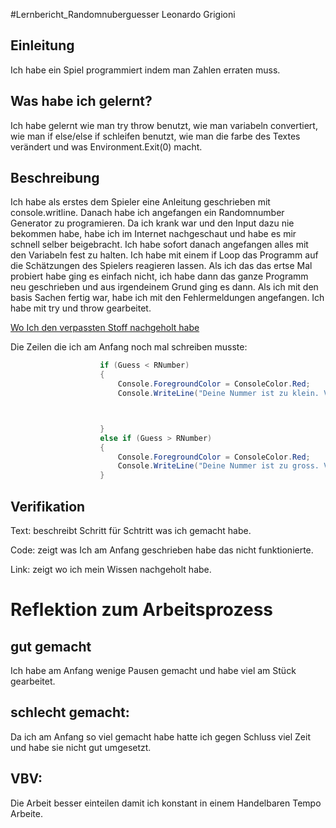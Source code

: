 #Lernbericht_Randomnuberguesser
Leonardo Grigioni

## Einleitung
Ich habe ein Spiel programmiert indem man Zahlen erraten muss.

## Was habe ich gelernt?

Ich habe gelernt wie man try throw benutzt, wie man variabeln convertiert, wie man if else/else if schleifen benutzt, wie man die farbe des Textes verändert und was  Environment.Exit(0) macht.

## Beschreibung
Ich habe als erstes dem Spieler eine Anleitung geschrieben mit console.writline.
Danach habe ich angefangen ein Randomnumber Generator zu programieren. Da ich krank war und den Input dazu nie bekommen habe, habe ich im Internet nachgeschaut und habe es mir schnell selber beigebracht.
Ich habe sofort danach angefangen alles mit den Variabeln fest zu halten. Ich habe mit einem if Loop das Programm auf die Schätzungen des Spielers reagieren lassen.
Als ich das das ertse Mal probiert habe ging es einfach nicht, ich habe dann das ganze Programm neu geschrieben und aus irgendeinem Grund ging es dann.
Als ich mit den basis Sachen fertig war, habe ich mit den Fehlermeldungen angefangen. Ich habe mit try und throw gearbeitet.

[Wo Ich den verpassten Stoff nachgeholt habe](https://www.w3schools.com/cs/cs_conditions.php)

Die Zeilen die ich am Anfang noch mal schreiben musste:
```c#
                    if (Guess < RNumber)
                    {
                        Console.ForegroundColor = ConsoleColor.Red;
                        Console.WriteLine("Deine Nummer ist zu klein. Versuchs nochmal:");



                    }
                    else if (Guess > RNumber)
                    {
                        Console.ForegroundColor = ConsoleColor.Red;
                        Console.WriteLine("Deine Nummer ist zu gross. Versuchs nochmal:");
                    }
```


## Verifikation

Text: beschreibt Schritt für Schtritt was ich gemacht habe.

Code: zeigt was Ich am Anfang geschrieben habe das nicht funktionierte.

Link: zeigt wo ich mein Wissen nachgeholt habe.

# Reflektion zum Arbeitsprozess
## gut gemacht
Ich habe am Anfang wenige Pausen gemacht und habe viel am Stück gearbeitet.
## schlecht gemacht:
Da ich am Anfang so viel gemacht habe hatte ich gegen Schluss viel Zeit und habe sie nicht gut umgesetzt.
## VBV:
Die Arbeit besser einteilen damit ich konstant in einem Handelbaren Tempo Arbeite.
